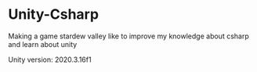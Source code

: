 # Unity-Csharp
Making a game stardew valley like to improve my knowledge about csharp and learn about unity

Unity version: 2020.3.16f1
